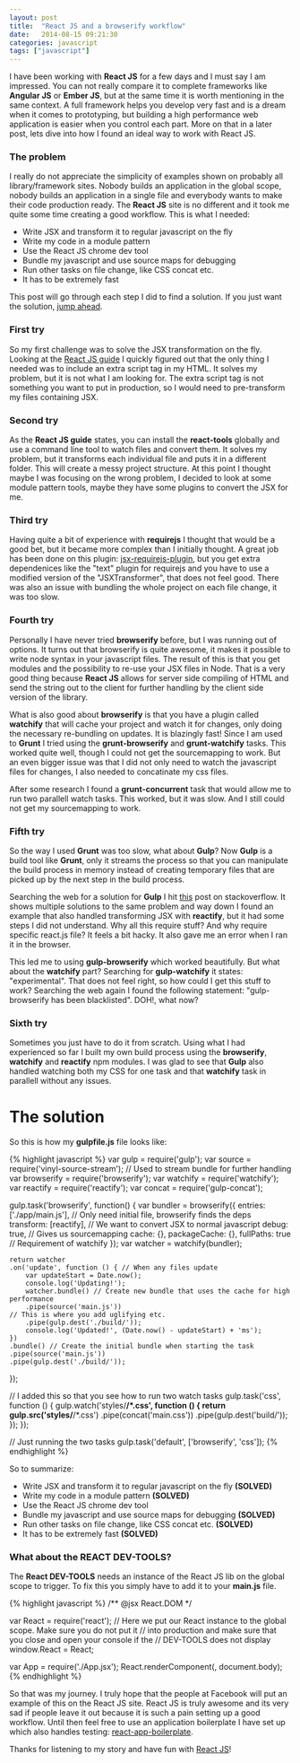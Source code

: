 ```yaml
---
layout: post
title:  "React JS and a browserify workflow"
date:   2014-08-15 09:21:30
categories: javascript
tags: ["javascript"]
---
```


I have been working with **React JS** for a few days and I must say I am impressed. You can not really compare it to complete frameworks like **Angular JS** or **Ember JS**, but at the same time it is worth mentioning in the same context. A full framework helps you develop very fast and is a dream when it comes to prototyping, but building a high performance web application is easier when you control each part. More on that in a later post, lets dive into how I found an ideal way to work with React JS.

### The problem
I really do not appreciate the simplicity of examples shown on probably all library/framework sites. Nobody builds an application in the global scope, nobody builds an application in a single file and everybody wants to make their code production ready. The **React JS** site is no different and it took me quite some time creating a good workflow. This is what I needed:

- Write JSX and transform it to regular javascript on the fly
- Write my code in a module pattern
- Use the React JS chrome dev tool
- Bundle my javascript and use source maps for debugging
- Run other tasks on file change, like CSS concat etc.
- It has to be extremely fast

This post will go through each step I did to find a solution. If you just want the solution, [jump ahead](#solution).

### First try
So my first challenge was to solve the JSX transformation on the fly. Looking at the [React JS guide](http://facebook.github.io/react/docs/getting-started.html) I quickly figured out that the only thing I needed was to include an extra script tag in my HTML. It solves my problem, but it is not what I am looking for. The extra script tag is not something you want to put in production, so I would need to pre-transform my files containing JSX. 

### Second try
As the **React JS guide** states, you can install the **react-tools** globally and use a command line tool to watch files and convert them. It solves my problem, but it transforms each individual file and puts it in a different folder. This will create a messy project structure. At this point I thought maybe I was focusing on the wrong problem, I decided to look at some module pattern tools, maybe they have some plugins to convert the JSX for me.

### Third try
Having quite a bit of experience with **requirejs** I thought that would be a good bet, but it became more complex than I initially thought. A great job has been done on this plugin: [jsx-requirejs-plugin]('https://github.com/philix/jsx-requirejs-plugin'), but you get extra dependenices like the "text" plugin for requirejs and you have to use a modified version of the "JSXTransformer", that does not feel good. There was also an issue with bundling the whole project on each file change, it was too slow.

### Fourth try
Personally I have never tried **browserify** before, but I was running out of options. It turns out that browserify is quite awesome, it makes it possible to write node syntax in your javascript files. The result of this is that you get modules and the possibility to re-use your JSX files in Node. That is a very good thing because **React JS** allows for server side compiling of HTML and send the string out to the client for further handling by the client side version of the library.

What is also good about **browserify** is that you have a plugin called **watchify** that will cache your project and watch it for changes, only doing the necessary re-bundling on updates. It is blazingly fast! Since I am used to **Grunt** I tried using the **grunt-browserify** and **grunt-watchify** tasks. This worked quite well, though I could not get the sourcemapping to work. But an even bigger issue was that I did not only need to watch the javascript files for changes, I also needed to concatinate my css files.

After some research I found a **grunt-concurrent** task that would allow me to run two parallell watch tasks. This worked, but it was slow. And I still could not get my sourcemapping to work.

### Fifth try
So the way I used **Grunt** was too slow, what about **Gulp**? Now **Gulp** is a build tool like **Grunt**, only it streams the process so that you can manipulate the build process in memory instead of creating temporary files that are picked up by the next step in the build process.

Searching the web for a solution for **Gulp** I hit [this]('http://stackoverflow.com/questions/24190351/using-gulp-browserify-for-my-react-js-modules-im-getting-require-is-not-define') post on stackoverflow. It shows multiple solutions to the same problem and way down I found an example that also handled transforming JSX with **reactify**, but it had some steps I did not understand. Why all this require stuff? And why require specific react.js file? It feels a bit hacky. It also gave me an error when I ran it in the browser.

This led me to using **gulp-browserify** which worked beautifully. But what about the **watchify** part? Searching for **gulp-watchify** it states: "experimental". That does not feel right, so how could I get this stuff to work? Searching the web again I found the following statement: "gulp-browserify has been blacklisted". DOH!, what now?

### Sixth try
Sometimes you just have to do it from scratch. Using what I had experienced so far I built my own build process using the **browserify**, **watchify** and **reactify** npm modules. I was glad to see that **Gulp** also handled watching both my CSS for one task and that **watchify** task in parallell without any issues.

# <a name="solution"></a>The solution
So this is how my **gulpfile.js** file looks like:

{% highlight javascript %}
var gulp = require('gulp');
var source = require('vinyl-source-stream'); // Used to stream bundle for further handling
var browserify = require('browserify');
var watchify = require('watchify');
var reactify = require('reactify'); 
var concat = require('gulp-concat');
 
gulp.task('browserify', function() {
	var bundler = browserify({
		entries: ['./app/main.js'], // Only need initial file, browserify finds the deps
		transform: [reactify], // We want to convert JSX to normal javascript
		debug: true, // Gives us sourcemapping
		cache: {}, packageCache: {}, fullPaths: true // Requirement of watchify
	});
	var watcher  = watchify(bundler);

	return watcher
	.on('update', function () { // When any files update
		var updateStart = Date.now();
		console.log('Updating!');
		watcher.bundle() // Create new bundle that uses the cache for high performance
		.pipe(source('main.js'))
    // This is where you add uglifying etc.
		.pipe(gulp.dest('./build/'));
		console.log('Updated!', (Date.now() - updateStart) + 'ms');
	})
	.bundle() // Create the initial bundle when starting the task
	.pipe(source('main.js'))
	.pipe(gulp.dest('./build/'));
});

// I added this so that you see how to run two watch tasks
gulp.task('css', function () {
	gulp.watch('styles/**/*.css', function () {
		return gulp.src('styles/**/*.css')
		.pipe(concat('main.css'))
		.pipe(gulp.dest('build/'));
	});
});

// Just running the two tasks
gulp.task('default', ['browserify', 'css']);
{% endhighlight %}

So to summarize: 

- Write JSX and transform it to regular javascript on the fly **(SOLVED)**
- Write my code in a module pattern **(SOLVED)**
- Use the React JS chrome dev tool
- Bundle my javascript and use source maps for debugging **(SOLVED)**
- Run other tasks on file change, like CSS concat etc. **(SOLVED)**
- It has to be extremely fast **(SOLVED)**

### What about the REACT DEV-TOOLS?
The **React DEV-TOOLS** needs an instance of the React JS lib on the global scope to trigger. To fix this you simply have to add it to your **main.js** file. 

{% highlight javascript %}
/** @jsx React.DOM */

var React = require('react');
// Here we put our React instance to the global scope. Make sure you do not put it 
// into production and make sure that you close and open your console if the 
// DEV-TOOLS does not display
window.React = React; 

var App = require('./App.jsx');
React.renderComponent(<App/>, document.body);
{% endhighlight %}

So that was my journey. I truly hope that the people at Facebook will put an example of this on the React JS site. React JS is truly awesome and its very sad if people leave it out because it is such a pain setting up a good workflow. Until then feel free to use an application boilerplate I have set up which also handles testing: [react-app-boilerplate](https://github.com/christianalfoni/react-app-boilerplate).

Thanks for listening to my story and have fun with [React JS]('http://facebook.github.io/react')!